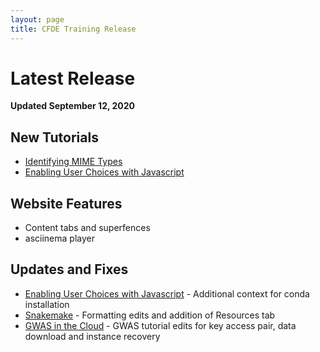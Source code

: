 ```yaml
---
layout: page
title: CFDE Training Release
---
```


Latest Release
=================
**Updated September 12, 2020**

## New Tutorials

- [Identifying MIME Types](../CFDE-Internal-Training/MIME-type/index.md)
- [Enabling User Choices with Javascript](../Web-Development/Javascript-dropdown-box/javascript_chooser.md)

## Website Features

- Content tabs and superfences
- asciinema player

## Updates and Fixes

- [Enabling User Choices with Javascript](../Bioinformatics-Skills/install_conda_tutorial.md) - Additional context for conda installation
- [Snakemake](../Bioinformatics-Skills/Snakemake/index.md) - Formatting edits and addition of Resources tab
- [GWAS in the Cloud](../Bioinformatics-Skills/GWAS-in-the-cloud/index.md) - GWAS tutorial edits for key access pair, data download and instance recovery
